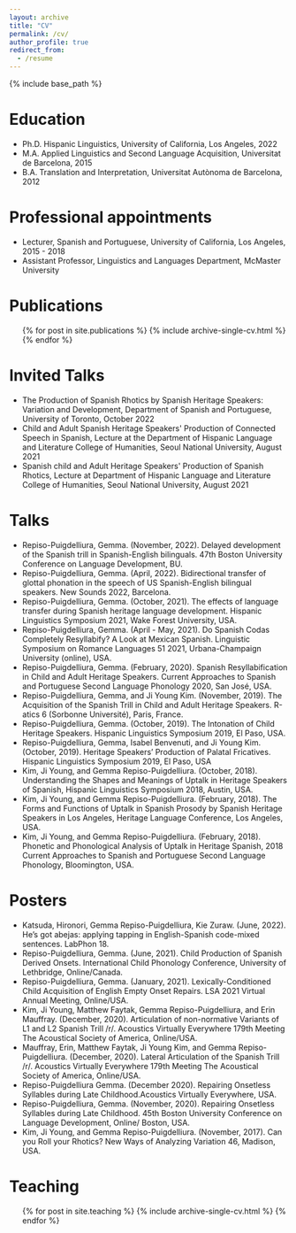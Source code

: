 ```yaml
---
layout: archive
title: "CV"
permalink: /cv/
author_profile: true
redirect_from:
  - /resume
---
```


{% include base_path %}

Education
======

* Ph.D. Hispanic Linguistics, University of California, Los Angeles, 2022
* M.A. Applied Linguistics and Second Language Acquisition, Universitat de Barcelona, 2015
* B.A. Translation and Interpretation, Universitat Autònoma de Barcelona, 2012
  

Professional appointments
======
* Lecturer, Spanish and Portuguese, University of California, Los Angeles, 2015 - 2018
* Assistant Professor, Linguistics and Languages Department, McMaster University

Publications
======
  <ul>{% for post in site.publications %}
    {% include archive-single-cv.html %}
  {% endfor %}</ul>
  
Invited Talks
======


* The Production of Spanish Rhotics by Spanish Heritage Speakers: Variation and Development, Department of Spanish and Portuguese,  University of Toronto, October 2022
* Child and Adult Spanish Heritage Speakers' Production of Connected Speech in Spanish, Lecture at the Department of Hispanic Language and Literature College of Humanities, Seoul National University, August 2021
*  Spanish child and Adult Heritage Speakers' Production of Spanish Rhotics, Lecture at Department of Hispanic Language and Literature College of Humanities, Seoul National University, August 2021

Talks
======

* Repiso-Puigdelliura, Gemma. (November, 2022). Delayed development of the Spanish trill in Spanish-English bilinguals. 47th Boston University Conference on Language Development, BU.
* Repiso-Puigdelliura, Gemma. (April, 2022). Bidirectional transfer of glottal phonation in the speech of US Spanish-English
bilingual speakers. New Sounds 2022, Barcelona.
* Repiso-Puigdelliura, Gemma. (October, 2021). The effects of language transfer during Spanish heritage language development. Hispanic Linguistics Symposium 2021, Wake Forest University, USA.
* Repiso-Puigdelliura, Gemma. (April - May, 2021). Do Spanish Codas Completely Resyllabify? A Look at Mexican Spanish. Linguistic Symposium on Romance Languages 51
2021, Urbana-Champaign University (online), USA.
* Repiso-Puigdelliura, Gemma. (February, 2020). Spanish Resyllabification in Child and Adult Heritage Speakers. Current Approaches to Spanish and Portuguese Second Language Phonology 2020, San José, USA.
* Repiso-Puigdelliura, Gemma, and Ji Young Kim. (November, 2019). The Acquisition of the Spanish Trill in Child and Adult Heritage Speakers. R-atics 6 (Sorbonne Université), Paris, France.
* Repiso-Puigdelliura, Gemma. (October, 2019). The Intonation of Child Heritage Speakers. Hispanic Linguistics Symposium 2019, El Paso, USA.
* Repiso-Puigdelliura, Gemma, Isabel Benvenuti, and Ji Young Kim. (October, 2019). Heritage Speakers’ Production of Palatal Fricatives. Hispanic Linguistics Symposium 2019, El Paso, USA
* Kim, Ji Young, and Gemma Repiso-Puigdelliura. (October, 2018). Understanding the Shapes and Meanings of Uptalk in Heritage Speakers of Spanish,
Hispanic Linguistics Symposium 2018,
Austin, USA.
* Kim, Ji Young, and Gemma Repiso-Puigdelliura. (February, 2018). The Forms and Functions of Uptalk in Spanish Prosody by Spanish Heritage Speakers in Los Angeles,
Heritage Language Conference,
Los Angeles, USA.
* Kim, Ji Young, and Gemma Repiso-Puigdelliura. (February, 2018). Phonetic and Phonological Analysis of Uptalk in Heritage Spanish, 2018 Current Approaches to Spanish and Portuguese Second Language Phonology,
Bloomington, USA.

Posters
======

* Katsuda, Hironori, Gemma Repiso-Puigdelliura, Kie Zuraw. (June, 2022). He’s got abejas: applying tapping in English-Spanish code-mixed sentences. LabPhon 18.
* Repiso-Puigdelliura, Gemma. (June, 2021). Child Production of Spanish Derived Onsets. International Child Phonology Conference, University of Lethbridge, Online/Canada. 
* Repiso-Puigdelliura, Gemma. (January, 2021). Lexically-Conditioned Child Acquisition of English Empty Onset Repairs. LSA 2021 Virtual Annual Meeting, Online/USA. 
* Kim, Ji Young, Matthew Faytak, Gemma Repiso-Puigdelliura, and Erin Mauffray. (December, 2020). Articulation of non-normative Variants of L1 and L2 Spanish Trill /r/. Acoustics Virtually Everywhere 179th Meeting The Acoustical Society of America, Online/USA. 
* Mauffray, Erin, Matthew Faytak, Ji Young Kim, and Gemma Repiso-Puigdelliura. (December, 2020). Lateral Articulation of the Spanish Trill /r/. Acoustics Virtually Everywhere 179th Meeting The Acoustical Society of America, Online/USA. 
 * Repiso-Puigdelliura Gemma. (December 2020). Repairing Onsetless Syllables during Late Childhood.Acoustics Virtually Everywhere, USA.
* Repiso-Puigdelliura, Gemma. (November, 2020). Repairing Onsetless Syllables during Late Childhood. 45th Boston University Conference on Language Development, Online/ Boston, USA.
* Kim, Ji Young, and Gemma Repiso-Puigdelliura. (November, 2017). Can you Roll your Rhotics?
New Ways of Analyzing Variation 46, Madison, USA.

  
Teaching
======
  <ul>{% for post in site.teaching %}
    {% include archive-single-cv.html %}
  {% endfor %}</ul>
  
